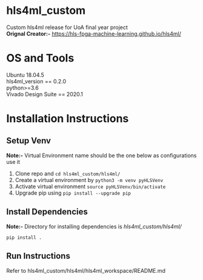 # hls4ml_custom
Custom hls4ml release for UoA final year project  
**Orignal Creator:-** https://hls-fpga-machine-learning.github.io/hls4ml/

# OS and Tools
Ubuntu 18.04.5  
hls4ml_version == 0.2.0  
python>=3.6  
Vivado Design Suite == 2020.1  

# Installation Instructions
## Setup Venv
**Note:-** Virtual Environment name should be the one below as configurations use it
1) Clone repo and `cd hls4ml_custom/hls4ml/`
2) Create a virtual environment by `python3 -m venv pyHLSVenv`
3) Activate virtual environment `source pyHLSVenv/bin/activate`
4) Upgrade pip using `pip install --upgrade pip`

## Install Dependencies
**Note:-** Directory for installing dependencies is *hls4ml_custom/hls4ml/*
 ```
 pip install .
 ```
## Run Instructions
Refer to hls4ml_custom/hls4ml/hls4ml_workspace/README.md
